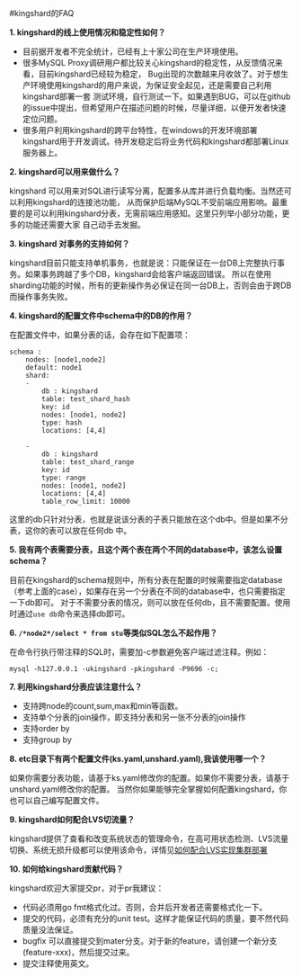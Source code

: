#kingshard的FAQ

**1. kingshard的线上使用情况和稳定性如何？**

- 目前据开发者不完全统计，已经有上十家公司在生产环境使用。
- 很多MySQL Proxy调研用户都比较关心kingshard的稳定性，从反馈情况来看，目前kingshard已经较为稳定，
Bug出现的次数越来月收敛了。对于想生产环境使用kingshard的用户来说，为保证安全起见，还是需要自己利用kingshard部署一套
测试环境，自行测试一下。如果遇到BUG，可以在github的issue中提出，但希望用户在描述问题的时候，尽量详细，以便开发者快速定位问题。
- 很多用户利用kingshard的跨平台特性，在windows的开发环境部署kingshard用于开发调试。待开发稳定后将业务代码和kingshard都部署Linux服务器上。

**2. kingshard可以用来做什么？**

kingshard 可以用来对SQL进行读写分离，配置多从库并进行负载均衡。当然还可以利用kingshard的连接池功能，
从而保护后端MySQL不受前端应用影响。最重要的是可以利用kingshard分表，无需前端应用感知。这里只列举小部分功能，更多的功能还需要大家
自己动手去发掘。

**3. kingshard 对事务的支持如何？**

kingshard目前只能支持单机事务，也就是说：只能保证在一台DB上完整执行事务。如果事务跨越了多个DB，kingshard会给客户端返回错误。
所以在使用sharding功能的时候，所有的更新操作务必保证在同一台DB上，否则会由于跨DB而操作事务失败。

**4. kingshard的配置文件中schema中的DB的作用？**

在配置文件中，如果分表的话，会存在如下配置项：

```
schema :
    nodes: [node1,node2]
    default: node1      
    shard:
    -   
        db : kingshard
        table: test_shard_hash
        key: id
        nodes: [node1, node2]
        type: hash
        locations: [4,4]

    -   
        db : kingshard
        table: test_shard_range
        key: id
        type: range
        nodes: [node1, node2]
        locations: [4,4]
        table_row_limit: 10000
```

这里的db只针对分表，也就是说该分表的子表只能放在这个db中。但是如果不分表，这你的表可以放在任何db
中。

**5. 我有两个表需要分表，且这个两个表在两个不同的database中，该怎么设置schema？**

目前在kingshard的schema规则中，所有分表在配置的时候需要指定database（参考上面的case），如果存在另一个分表在不同的database中，也只需要指定一下db即可。
对于不需要分表的情况，则可以放在任何db，且不需要配置。使用时通过`use db`命令来选择db即可。

**6. `/*node2*/select * from stu`等类似SQL怎么不起作用？**

在命令行执行带注释的SQL时，需要加-c参数避免客户端过滤注释。例如：

```
mysql -h127.0.0.1 -ukingshard -pkingshard -P9696 -c;
```

**7. 利用kingshard分表应该注意什么？**

- 支持跨node的count,sum,max和min等函数。
- 支持单个分表的join操作，即支持分表和另一张不分表的join操作
- 支持order by
- 支持group by

**8. etc目录下有两个配置文件(ks.yaml,unshard.yaml),我该使用哪一个？**

如果你需要分表功能，请基于ks.yaml修改你的配置。如果你不需要分表，请基于unshard.yaml修改你的配置。
当然你如果能够完全掌握如何配置kingshard，你也可以自己编写配置文件。

**9. kingshard如何配合LVS切流量？**

kingshard提供了查看和改变系统状态的管理命令，在高可用状态检测、LVS流量切换、系统无损升级都可以使用该命令，详情见[如何配合LVS实现集群部署](./how_to_use_lvs.md)

**10. 如何给kingshard贡献代码？**

kingshard欢迎大家提交pr，对于pr我建议：

- 代码必须用go fmt格式化过。否则，合并后开发者还需要格式化一下。
- 提交的代码，必须有充分的unit test。这样才能保证代码的质量，要不然代码质量没法保证。
- bugfix 可以直接提交到mater分支。对于新的feature，请创建一个新分支(feature-xxx)，然后提交过来。
- 提交注释使用英文。
